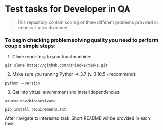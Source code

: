 # Test tasks for Developer in QA

> This repository contain solving of three different problems provided in technical tasks document.

### To begin checking problem solving quality you need to perform couple simple steps:
1. Clone repository to your local machine:
```
git clone https://github.com/daninoks/tasks.git
```
2. Make sure you running Python => 3.7 (v: 3.10.5 - recommend):
```
python --version
```
3. Get into virtual environment and install dependencies:
```
source env/bin/activate
```
```
pip install requirements.txt
```

After navigate to interested task.
Short README will be provided in each task.
